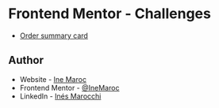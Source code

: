 # Frontend Mentor - Challenges

- [Order summary card](https://github.com/IneMaroc/FrontendMentor-IneMaroc/tree/challenge1)

## Author

- Website - [Ine Maroc](https://github.com/IneMaroc)
- Frontend Mentor - [@IneMaroc](https://www.frontendmentor.io/profile/IneMaroc)
- LinkedIn - [Inés Marocchi](https://www.linkedin.com/in/inesmarocchi/)

